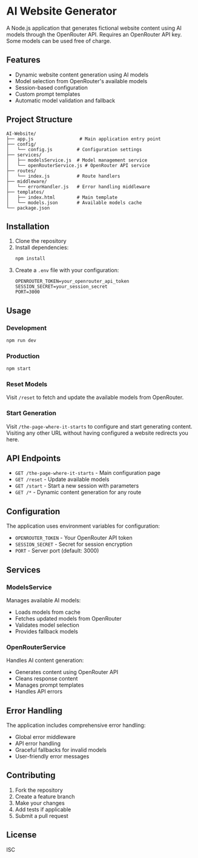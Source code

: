 # AI Website Generator

A Node.js application that generates fictional website content using AI models through the OpenRouter API.
Requires an OpenRouter API key. Some models can be used free of charge.

## Features

- Dynamic website content generation using AI models
- Model selection from OpenRouter's available models
- Session-based configuration
- Custom prompt templates
- Automatic model validation and fallback

## Project Structure

```
AI-Website/
├── app.js                 # Main application entry point
├── config/
│   └── config.js         # Configuration settings
├── services/
│   ├── modelsService.js  # Model management service
│   └── openRouterService.js # OpenRouter API service
├── routes/
│   └── index.js          # Route handlers
├── middleware/
│   └── errorHandler.js   # Error handling middleware
├── templates/
│   ├── index.html        # Main template
│   └── models.json       # Available models cache
└── package.json
```

## Installation

1. Clone the repository
2. Install dependencies:
   ```bash
   npm install
   ```
3. Create a `.env` file with your configuration:
   ```
   OPENROUTER_TOKEN=your_openrouter_api_token
   SESSION_SECRET=your_session_secret
   PORT=3000
   ```

## Usage

### Development
```bash
npm run dev
```

### Production
```bash
npm start
```

### Reset Models
Visit `/reset` to fetch and update the available models from OpenRouter.

### Start Generation
Visit `/the-page-where-it-starts` to configure and start generating content.
Visiting any other URL without having configured a website redirects you here.

## API Endpoints

- `GET /the-page-where-it-starts` - Main configuration page
- `GET /reset` - Update available models
- `GET /start` - Start a new session with parameters
- `GET /*` - Dynamic content generation for any route

## Configuration

The application uses environment variables for configuration:

- `OPENROUTER_TOKEN` - Your OpenRouter API token
- `SESSION_SECRET` - Secret for session encryption
- `PORT` - Server port (default: 3000)

## Services

### ModelsService
Manages available AI models:
- Loads models from cache
- Fetches updated models from OpenRouter
- Validates model selection
- Provides fallback models

### OpenRouterService
Handles AI content generation:
- Generates content using OpenRouter API
- Cleans response content
- Manages prompt templates
- Handles API errors

## Error Handling

The application includes comprehensive error handling:
- Global error middleware
- API error handling
- Graceful fallbacks for invalid models
- User-friendly error messages

## Contributing

1. Fork the repository
2. Create a feature branch
3. Make your changes
4. Add tests if applicable
5. Submit a pull request

## License

ISC 